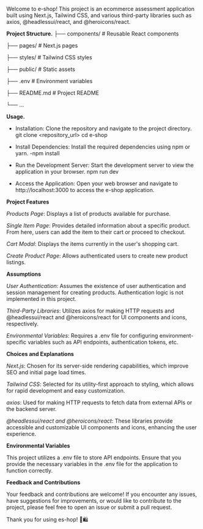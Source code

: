 Welcome to e-shop! This project is an ecommerce assessment application built using Next.js, Tailwind CSS, and various third-party libraries such as axios, @headlessui/react, and @heroicons/react.

**Project Structure.**
├── components/ # Reusable React components

├── pages/ # Next.js pages

├── styles/ # Tailwind CSS styles

├── public/ # Static assets

├── .env # Environment variables

├── README.md # Project README

└── ...

**Usage.**

- Installation: Clone the repository and navigate to the project directory.
  git clone <repository_url>
  cd e-shop

- Install Dependencies: Install the required dependencies using npm or yarn.
  -npm install
- Run the Development Server: Start the development server to view the
  application in your browser.
  npm run dev

- Access the Application: Open your web browser and navigate to
  http://localhost:3000 to access the e-shop application.

**Project Features**

_Products Page_: Displays a list of products available for purchase.

_Single Item Page_: Provides detailed information about a specific product. From here, users can add the item to their cart or proceed to checkout.

_Cart Modal_: Displays the items currently in the user's shopping cart.

_Create Product Page_: Allows authenticated users to create new product listings.

**Assumptions**

_User Authentication_: Assumes the existence of user authentication and session management for creating products. Authentication logic is not implemented in this project.

_Third-Party Libraries_: Utilizes axios for making HTTP requests and @headlessui/react and @heroicons/react for UI components and icons, respectively.

_Environmental Variables_: Requires a .env file for configuring environment-specific variables such as API endpoints, authentication tokens, etc.

**Choices and Explanations**

_Next.js_: Chosen for its server-side rendering capabilities, which improve SEO and initial page load times.

_Tailwind CSS_: Selected for its utility-first approach to styling, which allows for rapid development and easy customization.

_axios_: Used for making HTTP requests to fetch data from external APIs or the backend server.

_@headlessui/react and @heroicons/react_: These libraries provide accessible and customizable UI components and icons, enhancing the user experience.

**Environmental Variables**

This project utilizes a .env file to store API endpoints. Ensure that you provide the necessary variables in the .env file for the application to function correctly.

**Feedback and Contributions**

Your feedback and contributions are welcome! If you encounter any issues, have suggestions for improvements, or would like to contribute to the project, please feel free to open an issue or submit a pull request.

Thank you for using es-hop! 🛒🛍️
